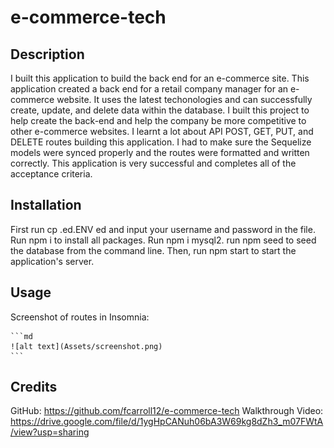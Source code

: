 # e-commerce-tech

## Description

I built this application to build the back end for an e-commerce site. This application created a back end for a retail company manager for an e-commerce website. It uses the latest techonologies and can successfully create, update, and delete data within the database. I built this project to help create the back-end and help the company be more competitive to other e-commerce websites. I learnt a lot about API POST, GET, PUT, and DELETE routes building this application. I had to make sure the Sequelize models were synced properly and the routes were formatted and written correctly. This application is very successful and completes all of the acceptance criteria.

## Installation

First run cp .ed.ENV ed and input your username and password in the file.
Run npm i to install all packages.
Run npm i mysql2.
run npm seed to seed the database from the command line.
Then, run npm start to start the application's server.

## Usage

Screenshot of routes in Insomnia:

    ```md
    ![alt text](Assets/screenshot.png)
    ```

## Credits

GitHub: https://github.com/fcarroll12/e-commerce-tech
Walkthrough Video: https://drive.google.com/file/d/1ygHpCANuh06bA3W69kg8dZh3_m07FWtA/view?usp=sharing
